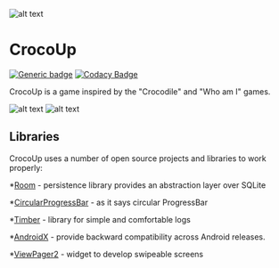 ![alt text](https://github.com/totenhund/guess-it-game/blob/master/screenshots/gitbanner.png?raw=true)

# CrocoUp

[![Generic badge](https://img.shields.io/badge/platform-android-<COLOR>.svg)](https://shields.io/)
[![Codacy Badge](https://app.codacy.com/project/badge/Grade/7eaefe5685234146af8b8940836dd860)](https://www.codacy.com/gh/totenhund/CrocoUp/dashboard?utm_source=github.com&amp;utm_medium=referral&amp;utm_content=totenhund/CrocoUp&amp;utm_campaign=Badge_Grade)

CrocoUp is a game inspired by the "Crocodile" and "Who am I" games.

![alt text](https://github.com/totenhund/guess-it-game/blob/master/screenshots/screen1.jpg?raw=true)
![alt text](https://github.com/totenhund/guess-it-game/blob/master/screenshots/screen2.jpg?raw=true)
## Libraries

CrocoUp uses a number of open source projects and libraries to work properly:

*[Room](https://developer.android.com/jetpack/androidx/releases/room) - persistence library provides an abstraction layer over SQLite

*[CircularProgressBar](https://github.com/lopspower/CircularProgressBar) - as it says circular ProgressBar

*[Timber](https://github.com/JakeWharton/timber) - library for simple and comfortable logs

*[AndroidX](https://developer.android.com/jetpack/androidx) - provide backward compatibility across Android releases.

*[ViewPager2](https://developer.android.com/jetpack/androidx/releases/viewpager2) - widget to develop swipeable screens
